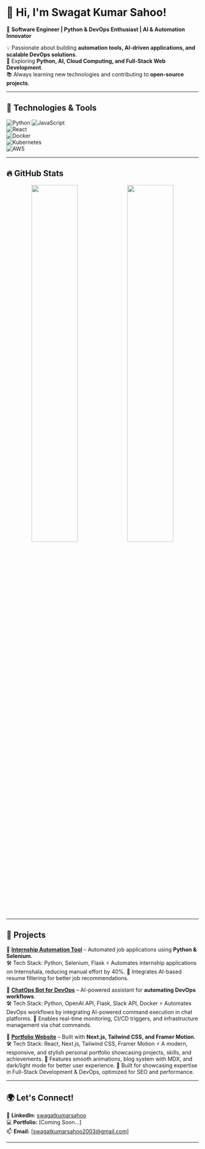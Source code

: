 # 👋 Hi, I'm Swagat Kumar Sahoo!  
🚀 **Software Engineer | Python & DevOps Enthusiast | AI & Automation Innovator**  

💡 Passionate about building **automation tools, AI-driven applications, and scalable DevOps solutions**.  
🎯 Exploring **Python, AI, Cloud Computing, and Full-Stack Web Development**.  
📚 Always learning new technologies and contributing to **open-source projects**.  

---

## 🔧 Technologies & Tools  
![Python](https://img.shields.io/badge/Python-3776AB?style=for-the-badge&logo=python&logoColor=white)
![JavaScript](https://img.shields.io/badge/JavaScript-F7DF1E?style=for-the-badge&logo=javascript&logoColor=black)  
![React](https://img.shields.io/badge/React-61DAFB?style=for-the-badge&logo=react&logoColor=black)  
![Docker](https://img.shields.io/badge/Docker-2496ED?style=for-the-badge&logo=docker&logoColor=white)  
![Kubernetes](https://img.shields.io/badge/Kubernetes-326CE5?style=for-the-badge&logo=kubernetes&logoColor=white)  
![AWS](https://img.shields.io/badge/AWS-232F3E?style=for-the-badge&logo=amazon-aws&logoColor=white)  

---

## 🔥 GitHub Stats  
<p align="center">
  <img width="49%" src="https://github-readme-stats.vercel.app/api?username=swagatkumarsahoo&show_icons=true&theme=radical" />
  <img width="49%" src="https://github-readme-streak-stats.herokuapp.com/?user=swagatkumarsahoo&theme=radical" />
</p>

---

## 📂 Projects  
🔹 **[Internship Automation Tool](https://github.com/yourrepo)** – Automated job applications using **Python & Selenium**.  
🛠️ Tech Stack: Python, Selenium, Flask
⚡ Automates internship applications on Internshala, reducing manual effort by 40%.
🚀 Integrates AI-based resume filtering for better job recommendations.

🔹 **[ChatOps Bot for DevOps](https://github.com/yourrepo)** – AI-powered assistant for **automating DevOps workflows**.  
🛠️ Tech Stack: Python, OpenAI API, Flask, Slack API, Docker
⚡ Automates DevOps workflows by integrating AI-powered command execution in chat platforms.
🚀 Enables real-time monitoring, CI/CD triggers, and infrastructure management via chat commands.

🔹 **[Portfolio Website](https://github.com/yourrepo)** – Built with **Next.js, Tailwind CSS, and Framer Motion**.  
🛠️ Tech Stack: React, Next.js, Tailwind CSS, Framer Motion
⚡ A modern, responsive, and stylish personal portfolio showcasing projects, skills, and achievements.
🚀 Features smooth animations, blog system with MDX, and dark/light mode for better user experience.
🔗 Built for showcasing expertise in Full-Stack Development & DevOps, optimized for SEO and performance.

---

## 🌍 Let's Connect!  
🔗 **LinkedIn:** [swagatkumarsahoo](https://www.linkedin.com/in/swagat-kumar-sahoo/)  
💻 **Portfolio:** [Coming Soon...]  
📫 **Email:** [swagatkumarsahoo2003@gmail.com]  

---
